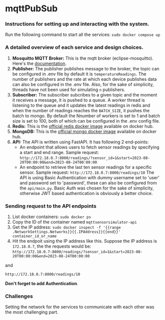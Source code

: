 # mqttPubSub

### Instructions for setting up and interacting with the system.
Run the following command to start all the services:
`sudo docker compose up`

### A detailed overview of each service and design choices.
1. **Mosquitto MQTT Broker:** This is the mqtt broker (eclipse-mosquitto). Here's the <a href="https://hub.docker.com/_/eclipse-mosquitto">documentation</a>.
2. **Publisher:** The publisher publishes message to the broker, the topic can be configured in .env file by default it is `temperatureReadings`. The number of publishers and the rate at which each device publishes data can also be configured in the .env file. Also, for the sake of simplicity, threads have not been used for simulating `n` publishers.
3. **Subscriber:** The subscriber subcribes to a given topic and the moment it receives a message, it is pushed to a queue. A worker thread is listening to the queue and it updates the latest readings in redis and when the number of readings reaches the `BATCH_SIZE`, it pushes the batch to mongo. By default the Nnumber of workers is set to 1 and batch size is set to 100, both of which can be configured in the .env config file.
4. **Redis:** This is the <a href="https://hub.docker.com/_/redis">official redis docker image</a> available on docker hub.
5. **MongoDB:** This is the <a href="https://hub.docker.com/_/mongo">official mongo docker image</a> available on docker hub.
6. **API:** The API is written using FastAPI.  It has following 2 end-points:
   * An endpoint that allows users to fetch sensor readings by specifying a start and end range. Sample request: `http://172.18.0.7:8000/readings/?sensor_id=1&start=2023-08-20T00:00:00&end=2023-08-24T00:00:00`
   * An endpoint to retrieve the last ten sensor readings for a specific sensor. Sample request: `http://172.18.0.7:8000/readings/10`
   The API is using Basic Authentication with dummy username set to 'user' and password set to 'password', these can also be configured from the `api/main.py`. Basic Auth was chosen for the sake of simplicity, otherwise JWT based authentication is obviously a better choice.
### Sending request to the API endpoints
1. List docker containers:
`sudo docker ps`
2. Copy the ID of the container named `mqttsensorsimulator-api`
3. Get the IP address:
`sudo docker inspect -f '{{range .NetworkSettings.Networks}}{{.IPAddress}}{{end}}' container_id_or_name`
4. Hit the endpoit using the IP address like this. Suppose the IP address is `172.18.0.7`, the the requests would be:
`http://172.18.0.7:8000/readings/?sensor_id=1&start=2023-08-20T00:00:00&end=2023-08-24T00:00:00`

and

`http://172.18.0.7:8000/readings/10`

**Don't forget to add Authentication**.

### Challenges
Setting the network for the services to communicate with each other was the most challenging part.
